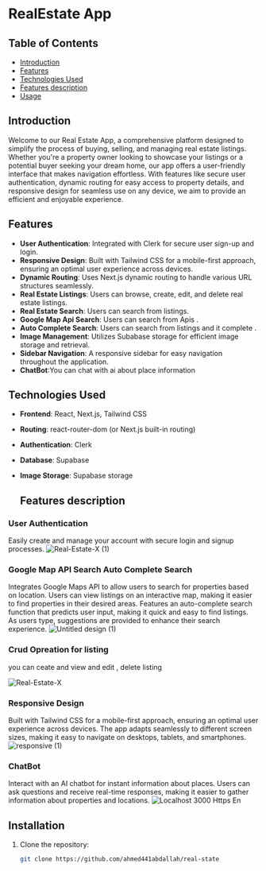 # RealEstate App

## Table of Contents
- [Introduction](#introduction)
- [Features](#features)
- [Technologies Used](#technologies-used)
- [Features description](#Featuresde-scription)
- [Usage](#usage)

## Introduction
Welcome to our Real Estate App, a comprehensive platform designed to simplify the process of buying, selling, and managing real estate listings. Whether you're a property owner looking to showcase your listings or a potential buyer seeking your dream home, our app offers a user-friendly interface that makes navigation effortless. With features like secure user authentication, dynamic routing for easy access to property details, and responsive design for seamless use on any device, we aim to provide an efficient and enjoyable experience. 

## Features
- **User Authentication**: Integrated with Clerk for secure user sign-up and login.
- **Responsive Design**: Built with Tailwind CSS for a mobile-first approach, ensuring an optimal user experience across devices.
- **Dynamic Routing**: Uses Next.js dynamic routing to handle various URL structures seamlessly.
- **Real Estate Listings**: Users can browse, create, edit, and delete real estate listings.
- **Real Estate Search**: Users can search from listings.
- **Google Map Api Search**: Users can search from Apis .
- **Auto Complete Search**: Users can search from listings and it complete .
- **Image Management**: Utilizes Subabase storage  for efficient image storage and retrieval.
- **Sidebar Navigation**: A responsive sidebar for easy navigation throughout the application.
- **ChatBot**:You can chat with ai about place information
  
## Technologies Used
- **Frontend**: React, Next.js, Tailwind CSS
- **Routing**: react-router-dom (or Next.js built-in routing)
- **Authentication**: Clerk
- **Database**: Supabase
- **Image Storage**: Supabase storage

  ## Features description

### User Authentication
Easily create and manage your account with secure login and signup processes. 
![Real-Estate-X (1)](https://github.com/user-attachments/assets/2907d4ff-de8c-41e5-9f26-4ed214915034)


### Google Map API Search Auto Complete Search
Integrates Google Maps API to allow users to search for properties based on location. Users can view listings on an interactive map, making it easier to find properties in their desired areas.
Features an auto-complete search function that predicts user input, making it quick and easy to find listings. As users type, suggestions are provided to enhance their search experience.
![Untitled design (1)](https://github.com/user-attachments/assets/6fc25019-e5be-4b34-805e-7d6b1729c7b0)

### Crud Opreation for listing 
you can ceate and view and edit , delete listing 

![Real-Estate-X](https://github.com/user-attachments/assets/55c25554-f063-4130-99bc-de9c7262388a)
### Responsive Design
Built with Tailwind CSS for a mobile-first approach, ensuring an optimal user experience across devices. The app adapts seamlessly to different screen sizes, making it easy to navigate on desktops, tablets, and smartphones.
![responsive (1)](https://github.com/user-attachments/assets/ec5f72b1-187f-4bc0-920d-033b65574b85)
### ChatBot
Interact with an AI chatbot for instant information about places. Users can ask questions and receive real-time responses, making it easier to gather information about properties and locations.
![Localhost 3000 Https  En](https://github.com/user-attachments/assets/bff7bb47-0c98-4a37-be31-e8bd97c424e3)
## Installation
1. Clone the repository:
   ```bash
   git clone https://github.com/ahmed441abdallah/real-state




